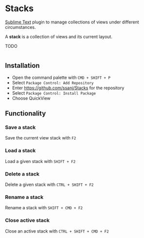 # Stacks

[Sublime Text](https://www.sublimetext.com/) plugin to manage collections of views under different circumstances.

A **stack** is a collection of views and its current layout.

TODO

![]()


## Installation

- Open the command palette with `CMD + SHIFT + P`
- Select `Package Control: Add Repository`
- Enter https://github.com/ssanj/Stacks for the repository
- Select `Package Control: Install Package`
- Choose QuickView


## Functionality

### Save a stack

Save the current view stack with  `F2`

### Load a stack

Load a given stack with  `SHIFT + F2`

### Delete a stack

Delete a given stack with `CTRL + SHIFT + F2`

### Rename a stack

Rename a stack with `SHIFT + CMD + F2`

### Close active stack

Close an active stack with `CTRL + SHIFT + CMD + F2`

